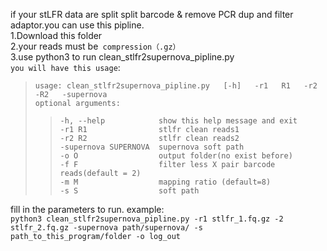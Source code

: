  if your stLFR data are split split barcode & remove PCR dup and filter adaptor.you can use this pipline.<br>
  1.Download this folder<br>
  2.your reads must be` compression（.gz）`<br>
  3.use python3 to run clean_stlfr2supernova_pipline.py<br> 
  `you will have this usage`:<br> 
   >`usage: clean_stlfr2supernova_pipline.py   [-h]   -r1   R1   -r2  -R2   -supernova`<br>
   >`optional arguments:`<br>
  >>`-h, --help            show this help message and exit`<br>
  >>`-r1 R1                stlfr clean reads1`<br>
  >>`-r2 R2                stlfr clean reads2`<br>
  >>`-supernova SUPERNOVA  supernova soft path`<br>
  >>`-o O                  output folder(no exist before)`<br>
  >>`-f F                  filter less X pair barcode reads(default = 2)`<br>
  >>`-m M                  mapping ratio (default=8)`<br>
  >>`-s S                  soft path`<br>

fill in the parameters to run.
example:<br>
`python3 clean_stlfr2supernova_pipline.py -r1 stlfr_1.fq.gz -2 stlfr_2.fq.gz -supernova path/supernova/ -s path_to_this_program/folder -o log_out` <br>
